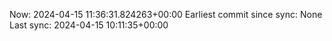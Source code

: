 Now: 2024-04-15 11:36:31.824263+00:00 Earliest commit since sync: None Last sync: 2024-04-15 10:11:35+00:00
